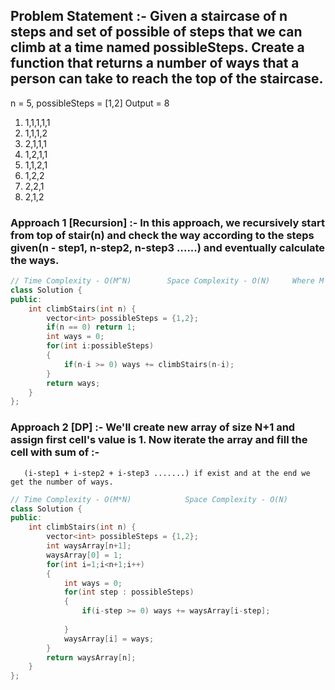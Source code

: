 ## Problem Statement :- Given a staircase of n steps and set of possible of steps that we can climb at a time named possibleSteps. Create a function that returns a number of ways that a person can take to reach the top of the staircase.

n = 5,  possibleSteps = [1,2]
Output = 8

1. 1,1,1,1,1
2. 1,1,1,2
3. 2,1,1,1
4. 1,2,1,1
5. 1,1,2,1
6. 1,2,2
7. 2,2,1
8. 2,1,2


### Approach 1 [Recursion] :- In this approach, we recursively start from top of stair(n) and check the way according to the steps given(n - step1, n-step2, n-step3 ......) and eventually calculate the ways.

```cpp
// Time Complexity - O(M^N)        Space Complexity - O(N)     Where M is the size of possibleSteps and N is the number of staircase given.
class Solution {
public:
    int climbStairs(int n) {
        vector<int> possibleSteps = {1,2};
        if(n == 0) return 1;
        int ways = 0;
        for(int i:possibleSteps)
        {
            if(n-i >= 0) ways += climbStairs(n-i);
        }
        return ways;
    }
};
```

### Approach 2 [DP] :- We'll create new array of size N+1 and assign first cell's value  is 1. Now iterate the array and fill the cell with sum of :-
       (i-step1 + i-step2 + i-step3 .......) if exist and at the end we get the number of ways.
       
```cpp
// Time Complexity - O(M*N)            Space Complexity - O(N)
class Solution {
public:
    int climbStairs(int n) {
        vector<int> possibleSteps = {1,2};
        int waysArray[n+1];
        waysArray[0] = 1;
        for(int i=1;i<n+1;i++)
        {
            int ways = 0;
            for(int step : possibleSteps)
            {
                if(i-step >= 0) ways += waysArray[i-step];
                
            }
            waysArray[i] = ways;
        }
        return waysArray[n];
    }
};

```
